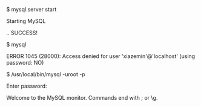 $ mysql.server start

Starting MySQL

.. SUCCESS!

$ mysql

ERROR 1045 \(28000\): Access denied for user 'xiazemin'@'localhost' \(using password: NO\)

$ /usr/local/bin/mysql -uroot -p

Enter password:

Welcome to the MySQL monitor.  Commands end with ; or \g.



